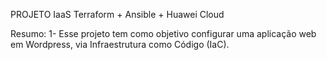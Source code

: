 PROJETO IaaS 
Terraform + Ansible + Huawei Cloud

Resumo:
1- Esse projeto tem como objetivo configurar uma aplicação web em Wordpress, 
   via Infraestrutura como Código (IaC).
